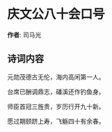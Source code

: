 # 庆文公八十会口号

**作者**: 司马光

## 诗词内容

元勋茂德古无伦，海内高闲第一人。

台席已酬调鼎志，磻溪还作钓鱼身。

师臣首冠三旌贵，岁历行开九十新。

愿过期颐跻上寿，飞觞四十有余春。

